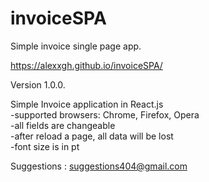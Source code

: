 # invoiceSPA
Simple invoice single page app.

https://alexxgh.github.io/invoiceSPA/

Version 1.0.0.

Simple Invoice application in React.js\
-supported browsers: Chrome, Firefox, Opera\
-all fields are changeable\
-after reload a page, all data will be lost\
-font size is in pt

Suggestions : suggestions404@gmail.com

